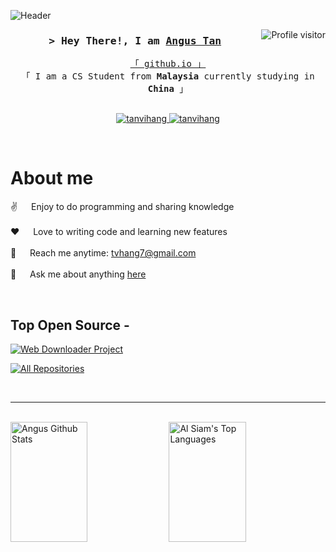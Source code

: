 <!---
tanvihang/tanvihang is a ✨ special ✨ repository because its `README.md` (this file) appears on your GitHub profile.
You can click the Preview link to take a look at your changes.
--->

![Header]("./assets/github-header-image.png")

<a href="https://komarev.com/ghpvc/?username=tanvihang">
  <img align="right" src="https://komarev.com/ghpvc/?username=tanvihang&label=Visitors&color=0e75b6&style=flat" alt="Profile visitor" />
</a>


<!-- Intro  -->
<h3 align="center">
        <samp>&gt; Hey There!, I am
                <b><a target="_blank" href="https://tanvihang.com">Angus Tan</a></b>
        </samp>
</h3>


<p align="center"> 
  <samp>
    <a href="https://tanvihang.github.io">「 github.io 」</a>
    <br>
    「 I am a CS Student from <b>Malaysia</b> currently studying in <b>China</b> 」
    <br>
    <br>
  </samp>
</p>

<p align="center">
 <a href="https://www.linkedin.com/in/angus-tan-4b1a16208/" target="_blank">
  <img src="https://img.shields.io/badge/LinkedIn-0077B5?style=for-the-badge&logo=linkedin&logoColor=white" alt="tanvihang"/>
 </a>
 <a href="https://dev.to/tanvihang" target="_blank">
  <img src="https://img.shields.io/badge/dev.to-0A0A0A?style=for-the-badge&logo=dev.to&logoColor=white" alt="tanvihang" />
 </a>
</p>
<br />

<!-- About Section -->
 # About me
 
<p>
<!--  <img align="right" width="350" src="/assets/" alt="" /> -->
  
 ✌️ &emsp; Enjoy to do programming and sharing knowledge <br/><br/>
 ❤️ &emsp; Love to writing code and learning new features<br/><br/>
 📧 &emsp; Reach me anytime: tvhang7@gmail.com<br/><br/>
 💬 &emsp; Ask me about anything [here](https://github.com/tanvihang/tanvihang/issues)

</p>

<br/>

## Top Open Source -
[![Web Downloader Project](https://github-readme-stats.vercel.app/api/pin/?username=tanvihang&repo=WebDownloader2023&border_color=7F3FBF&bg_color=0D1117&title_color=C9D1D9&text_color=8B949E&icon_color=7F3FBF)](https://github.com/tanvihang/WebDownloader2023)

<p align="left">
  <a href="https://github.com/tanvihang?tab=repositories" target="_blank"><img alt="All Repositories" title="All Repositories" src="https://img.shields.io/badge/-All%20Repos-2962FF?style=for-the-badge&logo=koding&logoColor=white"/></a>
</p>

<br/>
<hr/>
<br/>



<a> 
    <a href="https://github.com/tanvihang"><img alt="Angus Github Stats" src="https://denvercoder1-github-readme-stats.vercel.app/api?username=tanvihang&show_icons=true&count_private=true&theme=cobalt&border_color=7F3FBF&bg_color=0D1117&title_color=F85D7F&icon_color=F8D866" height="192px" width="49.5%"/></a>
  <a href="https://github.com/tanvihang"><img alt="Al Siam's Top Languages" src="https://denvercoder1-github-readme-stats.vercel.app/api/top-langs/?username=tanvihang&langs_count=8&layout=compact&theme=cobalt&border_color=7F3FBF&bg_color=0D1117&title_color=F85D7F&icon_color=F8D866" height="192px" width="49.5%"/></a>
  <br/>
</a>
